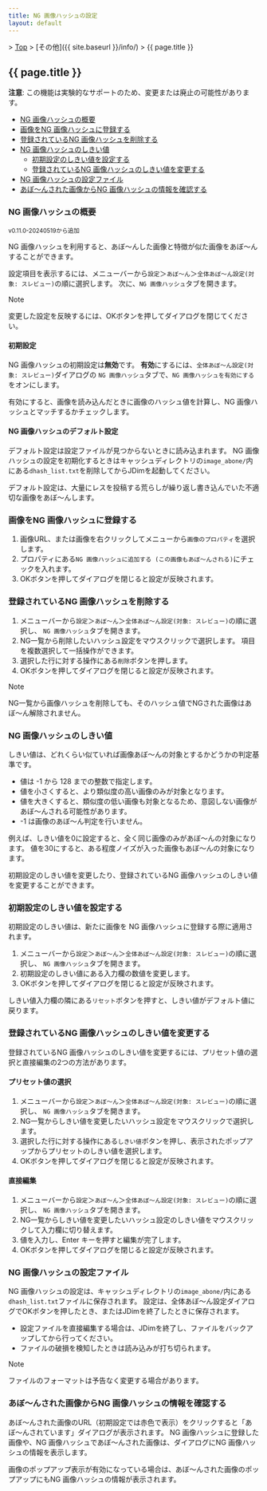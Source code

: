```yaml
---
title: NG 画像ハッシュの設定
layout: default
---
```

<!-- SPDX-License-Identifier: FSFAP OR GPL-2.0-or-later -->

&gt; [Top](../) &gt; [その他]({{ site.baseurl }}/info/) &gt; {{ page.title }}

## {{ page.title }}

**注意**: この機能は実験的なサポートのため、変更または廃止の可能性があります。

- [NG 画像ハッシュの概要](#summary)
- [画像をNG 画像ハッシュに登録する](#register)
- [登録されているNG 画像ハッシュを削除する](#remove)
- [NG 画像ハッシュのしきい値](#threshold)
  - [初期設定のしきい値を設定する](#threshold-inital)
  - [登録されているNG 画像ハッシュのしきい値を変更する](#threshold-change)
- [NG 画像ハッシュの設定ファイル](#file)
- [あぼ〜んされた画像からNG 画像ハッシュの情報を確認する](#info)


<a name="summary"></a>
### NG 画像ハッシュの概要

<small>v0.11.0-20240519から追加</small>  

NG 画像ハッシュを利用すると、あぼ〜んした画像と特徴が似た画像をあぼ〜んすることができます。

設定項目を表示するには、メニューバーから`設定`＞`あぼ〜ん`＞`全体あぼ〜ん設定(対象: スレビュー)`の順に選択します。
次に、`NG 画像ハッシュ`タブを開きます。

> [!NOTE]  
> 変更した設定を反映するには、OKボタンを押してダイアログを閉じてください。

#### 初期設定

NG 画像ハッシュの初期設定は**無効**です。
**有効**にするには、`全体あぼ〜ん設定(対象: スレビュー)`ダイアログの
`NG 画像ハッシュ`タブで、`NG 画像ハッシュを有効にする`をオンにします。

有効にすると、画像を読み込んだときに画像のハッシュ値を計算し、NG 画像ハッシュとマッチするかチェックします。

#### NG 画像ハッシュのデフォルト設定

デフォルト設定は設定ファイルが見つからないときに読み込まれます。
NG 画像ハッシュの設定を初期化するときはキャッシュディレクトリの`image_abone/`内にある`dhash_list.txt`を削除してからJDimを起動してください。

デフォルト設定は、大量にレスを投稿する荒らしが繰り返し書き込んでいた不適切な画像をあぼ〜んします。


<a name="register"></a>
### 画像をNG 画像ハッシュに登録する

1. 画像URL、または画像を右クリックしてメニューから`画像のプロパティ`を選択します。
2. プロパティにある`NG 画像ハッシュに追加する (この画像もあぼ〜んされる)`にチェックを入れます。
3. OKボタンを押してダイアログを閉じると設定が反映されます。


<a name="remove"></a>
### 登録されているNG 画像ハッシュを削除する

1. メニューバーから`設定`＞`あぼ〜ん`＞`全体あぼ〜ん設定(対象: スレビュー)`の順に選択し、
   `NG 画像ハッシュ`タブを開きます。
2. NG一覧から削除したいハッシュ設定をマウスクリックで選択します。
   項目を複数選択して一括操作ができます。
3. 選択した行に対する操作にある`削除`ボタンを押します。
4. OKボタンを押してダイアログを閉じると設定が反映されます。

> [!NOTE]  
> NG一覧から画像ハッシュを削除しても、そのハッシュ値でNGされた画像はあぼ〜ん解除されません。


<a name="threshold"></a>
### NG 画像ハッシュのしきい値

しきい値は、どれくらい似ていれば画像あぼ〜んの対象とするかどうかの判定基準です。

- 値は -1 から 128 までの整数で指定します。
- 値を小さくすると、より類似度の高い画像のみが対象となります。
- 値を大きくすると、類似度の低い画像も対象となるため、意図しない画像があぼ～んされる可能性があります。
- -1 は画像のあぼ〜ん判定を行いません。

例えば、しきい値を0に設定すると、全く同じ画像のみがあぼ〜んの対象になります。
値を30にすると、ある程度ノイズが入った画像もあぼ〜んの対象になります。

初期設定のしきい値を変更したり、登録されているNG 画像ハッシュのしきい値を変更することができます。


<a name="threshold-inital"></a>
### 初期設定のしきい値を設定する

初期設定のしきい値は、新たに画像を NG 画像ハッシュに登録する際に適用されます。

1. メニューバーから`設定`＞`あぼ〜ん`＞`全体あぼ〜ん設定(対象: スレビュー)`の順に選択し、
   `NG 画像ハッシュ`タブを開きます。
2. 初期設定のしきい値にある入力欄の数値を変更します。
3. OKボタンを押してダイアログを閉じると設定が反映されます。

しきい値入力欄の隣にある`リセット`ボタンを押すと、しきい値がデフォルト値に戻ります。


<a name="threshold-change"></a>
### 登録されているNG 画像ハッシュのしきい値を変更する

登録されているNG 画像ハッシュのしきい値を変更するには、プリセット値の選択と直接編集の2つの方法があります。

#### プリセット値の選択

1. メニューバーから`設定`＞`あぼ〜ん`＞`全体あぼ〜ん設定(対象: スレビュー)`の順に選択し、
   `NG 画像ハッシュ`タブを開きます。
2. NG一覧からしきい値を変更したいハッシュ設定をマウスクリックで選択します。
3. 選択した行に対する操作にある`しきい値`ボタンを押し、表示されたポップアップからプリセットのしきい値を選択します。
4. OKボタンを押してダイアログを閉じると設定が反映されます。

#### 直接編集

1. メニューバーから`設定`＞`あぼ〜ん`＞`全体あぼ〜ん設定(対象: スレビュー)`の順に選択し、
   `NG 画像ハッシュ`タブを開きます。
2. NG一覧からしきい値を変更したいハッシュ設定のしきい値をマウスクリックして入力欄に切り替えます。
3. 値を入力し、Enter キーを押すと編集が完了します。
4. OKボタンを押してダイアログを閉じると設定が反映されます。


<a name="file"></a>
### NG 画像ハッシュの設定ファイル

NG 画像ハッシュの設定は、キャッシュディレクトリの`image_abone/`内にある`dhash_list.txt`ファイルに保存されます。
設定は、全体あぼ〜ん設定ダイアログでOKボタンを押したとき、またはJDimを終了したときに保存されます。

- 設定ファイルを直接編集する場合は、JDimを終了し、ファイルをバックアップしてから行ってください。
- ファイルの破損を検知したときは読み込みが打ち切られます。

> [!NOTE]  
> ファイルのフォーマットは予告なく変更する場合があります。


<a name="info"></a>
### あぼ〜んされた画像からNG 画像ハッシュの情報を確認する

あぼ〜んされた画像のURL（初期設定では赤色で表示）をクリックすると「あぼ〜んされています」ダイアログが表示されます。
NG 画像ハッシュに登録した画像や、NG 画像ハッシュであぼ〜んされた画像は、ダイアログにNG 画像ハッシュの情報を表示します。

画像のポップアップ表示が有効になっている場合は、あぼ〜んされた画像のポップアップにもNG 画像ハッシュの情報が表示されます。
